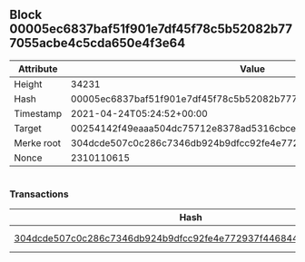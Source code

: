 ## Block 00005ec6837baf51f901e7df45f78c5b52082b777055acbe4c5cda650e4f3e64

Attribute | Value
--- | ---
Height | 34231
Hash | 00005ec6837baf51f901e7df45f78c5b52082b777055acbe4c5cda650e4f3e64
Timestamp | 2021-04-24T05:24:52+00:00
Target | 00254142f49eaaa504dc75712e8378ad5316cbcead634704b3734b6271167cc4
Merke root | 304dcde507c0c286c7346db924b9dfcc92fe4e772937f446844f89cf7614db9a
Nonce | 2310110615

```

```

### Transactions

Hash | Amount
--- | ---
[304dcde507c0c286c7346db924b9dfcc92fe4e772937f446844f89cf7614db9a](304dcde507c0c286c7346db924b9dfcc92fe4e772937f446844f89cf7614db9a.md) | 10.00000000 SKEPTI 
